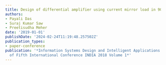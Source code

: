 ```yaml
---
title: Design of differential amplifier using current mirror load in 90 nm CMOS technology
authors:
- Payali Das
- Suraj Kumar Saw
- Preetisudha Meher
date: '2019-01-01'
publishDate: '2024-02-24T11:19:48.257502Z'
publication_types:
- paper-conference
publication: '*Information Systems Design and Intelligent Applications: Proceedings
  of Fifth International Conference INDIA 2018 Volume 1*'
---
```

